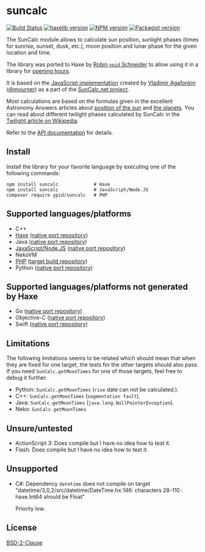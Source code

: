 
# suncalc

<!-- This file was generated by scripts/template. Do not edit this file directly but
     instead have a look at: metainfo.json, templates/README.md.j2. -->

[![Build Status](https://travis-ci.org/ypid/suncalc.svg?branch=master)](https://travis-ci.org/ypid/suncalc)
[![haxelib version](https://img.shields.io/badge/Haxe-v1.7.0-blue.svg)](http://lib.haxe.org/p/suncalc)
[![NPM version](https://img.shields.io/npm/v/suncalc.svg)](https://www.npmjs.org/package/suncalc)
[![Packagist version](https://img.shields.io/packagist/v/ypid/suncalc.svg)](https://packagist.org/packages/ypid/suncalc)


The SunCalc module allows to calculate sun position,
sunlight phases (times for sunrise, sunset, dusk, etc.),
moon position and lunar phase for the given location and time.

The library was ported to Haxe by [Robin `ypid` Schneider](https://github.com/ypid) to allow using it in a library for [opening hours](https://github.com/opening-hours/opening_hours.js/issues/136).

It is based on the [JavaScript implementation](https://github.com/mourner/suncalc)
created by [Vladimir Agafonkin](http://agafonkin.com/en) ([@mourner](https://github.com/mourner))
as a part of the [SunCalc.net project](http://suncalc.net).

Most calculations are based on the formulas given in the excellent Astronomy Answers articles
about [position of the sun](http://aa.quae.nl/en/reken/zonpositie.html)
and [the planets](http://aa.quae.nl/en/reken/hemelpositie.html).
You can read about different twilight phases calculated by SunCalc
in the [Twilight article on Wikipedia](https://en.wikipedia.org/wiki/Twilight).

Refer to the [API documentation](https://ypid.github.io/suncalc/suncalc/SunCalc.html) for details.

## Install

Install the library for your favorite language by executing one of the following commands:

```Shell
npm install suncalc             # Haxe
npm install suncalc             # JavaScript/Node.JS
composer require ypid/suncalc   # PHP
```

## Supported languages/platforms

* C++
* [Haxe](http://lib.haxe.org/p/suncalc) ([native port repository](https://github.com/mourner/suncalc))
* Java ([native port repository](https://github.com/mncaudill/SunCalc-Java))
* [JavaScript/Node.JS](https://www.npmjs.org/package/suncalc) ([native port repository](https://github.com/mourner/suncalc))
* NekoVM
* [PHP](https://packagist.org/packages/ypid/suncalc) ([target build repository](https://github.com/ypid/suncalc-php))
* Python ([native port repository](https://github.com/Broham/suncalcPy))

## Supported languages/platforms not generated by Haxe

* Go ([native port repository](https://github.com/mourner/suncalc-go))
* Objective-C ([native port repository](https://github.com/swerdlow/suncalc-objective-c))
* Swift ([native port repository](https://github.com/shanus/suncalc-swift))

## Limitations

The following limitations seems to be related which should mean that when they are fixed for one target, the tests for the other targets should also pass. If you need `SunCalc.getMoonTimes` for one of those targets, feel free to debug it further.

* Python: `SunCalc.getMoonTimes` (`rise` date can not be calculated.).
* C++: `SunCalc.getMoonTimes` (`segmentation fault`).
* Java: `SunCalc.getMoonTimes` (`java.lang.NullPointerException`).
* Neko: `SunCalc.getMoonTimes`

## Unsure/untested

* ActionScript 3: Does compile but I have no idea how to test it.
* Flash: Does compile but I have no idea how to test it.

## Unsupported

* C#: Dependency `datetime` does not compile on target "datetime/3,0,2/src/datetime/DateTime.hx:146: characters 28-110 : haxe.Int64 should be Float"

  Priority low.

## License

[BSD-2-Clause](https://tldrlegal.com/license/bsd-2-clause-license-%28freebsd%29)
